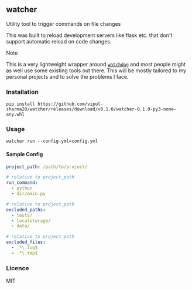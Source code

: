 ## watcher
Utility tool to trigger commands on file changes

This was built to reload development servers like flask etc. that don't support
automatic reload on code changes.

> [!NOTE]
> This is a very lightweight wrapper around [`watchdog`][watchdog] and
> most people might as well use some existing tools out there. This will be
> mostly tailored to my personal projects and to solve the problems I face.

### Installation

```
pip install https://github.com/vipul-sharma20/watcher/releases/download/v0.1.0/watcher-0.1.0-py3-none-any.whl
```

### Usage

```
watcher run --config-yml=config.yml
```

#### Sample Config

```yaml
project_path: /path/to/project/

# relative to project_path
run_command:
  - python
  - dir/main.py

# relative to project_path
excluded_paths:
  - tests/
  - localstorage/
  - data/

# relative to project_path
excluded_files:
  - .*\.log$
  - .*\.tmp$
```

### Licence

MIT

[watchdog]: https://github.com/gorakhargosh/watchdog
